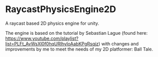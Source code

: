 # RaycastPhysicsEngine2D
A raycast based 2D physics engine for unity. 

The engine is based on the tutorial by Sebastian Lague (found here: 
https://www.youtube.com/playlist?list=PLFt_AvWsXl0f0hqURlhyIoAabKPgRsqjz) with changes and improvements by me to meet the needs of my 2D platformer: Ball Tale.

